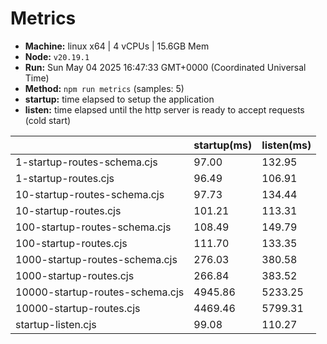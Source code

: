 # Metrics
* __Machine:__ linux x64 | 4 vCPUs | 15.6GB Mem
* __Node:__ `v20.19.1`
* __Run:__ Sun May 04 2025 16:47:33 GMT+0000 (Coordinated Universal Time)
* __Method:__ `npm run metrics` (samples: 5)
* __startup:__ time elapsed to setup the application
* __listen:__ time elapsed until the http server is ready to accept requests (cold start)

| | startup(ms) | listen(ms) |
|-| -       | -      |
| 1-startup-routes-schema.cjs | 97.00 | 132.95 |
| 1-startup-routes.cjs | 96.49 | 106.91 |
| 10-startup-routes-schema.cjs | 97.73 | 134.44 |
| 10-startup-routes.cjs | 101.21 | 113.31 |
| 100-startup-routes-schema.cjs | 108.49 | 149.79 |
| 100-startup-routes.cjs | 111.70 | 133.35 |
| 1000-startup-routes-schema.cjs | 276.03 | 380.58 |
| 1000-startup-routes.cjs | 266.84 | 383.52 |
| 10000-startup-routes-schema.cjs | 4945.86 | 5233.25 |
| 10000-startup-routes.cjs | 4469.46 | 5799.31 |
| startup-listen.cjs | 99.08 | 110.27 |
